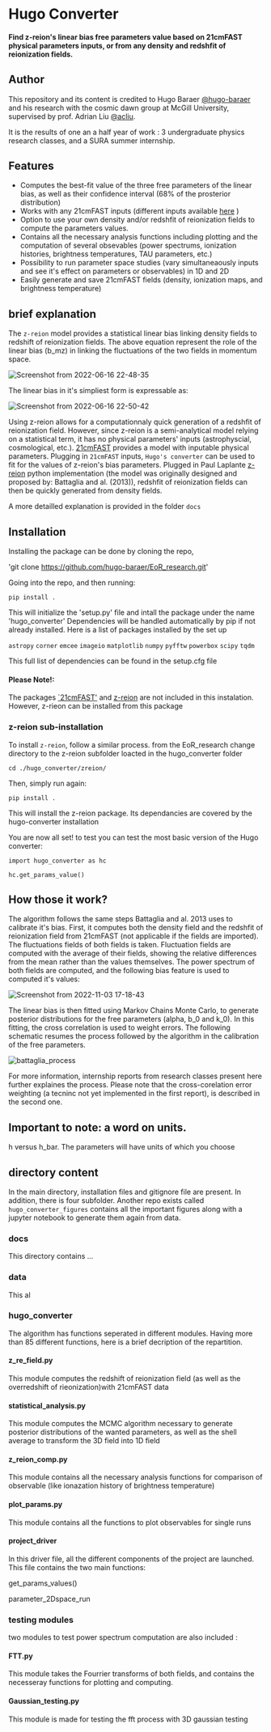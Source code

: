 # Hugo Converter

#### Find z-reion's linear bias free parameters value based on 21cmFAST physical parameters inputs, or from any density and redshfit of reionization fields.

## Author
This repository and its content is credited to Hugo Baraer [@hugo-baraer](https://github.com/hugo-baraer) and his research with the cosmic dawn group at McGill University, supervised by prof. Adrian Liu [@acliu](https://github.com/acliu). 

It is the results of one an a half year of work : 3 undergraduate physics research classes, and a SURA summer internship. 

## Features

* Computes the best-fit value of the three free parameters of the linear bias, as well as their confidence interval (68% of the prosterior distribution)
* Works with any 21cmFAST inputs (different inputs available [here](https://21cmfast.readthedocs.io/en/latest/_modules/py21cmfast/inputs.html) )
* Option to use your own density and/or redshfit of reionization fields to compute the parameters values.
* Contains all the necessary analysis functions including plotting and the computation of several obsevables (power spectrums, ionization histories, brightness temperatures, TAU parameters, etc.)
* Possibility to run parameter space studies (vary simultaneaously inputs and see it's effect on parameters or observables) in 1D and 2D
* Easily generate and save 21cmFAST fields (density, ionization maps, and brightness temperature)

## brief explanation

The `z-reion` model provides a statistical linear bias linking density fields to redshift of reionization fields. The above equation represent the role of the linear bias (b_mz) in linking the fluctuations of the two fields in momentum space.

![Screenshot from 2022-06-16 22-48-35](https://user-images.githubusercontent.com/59851566/200427369-d2d822ad-3a91-4672-b56f-593a929a1064.png)

The linear bias in it's simpliest form is expressable as: 

![Screenshot from 2022-06-16 22-50-42](https://user-images.githubusercontent.com/59851566/200427950-3221477b-d322-41c2-a602-e76f3a96064c.png)

Using z-reion allows for a computationnaly quick generation of a redshfit of reionization field. However, since z-reion is a semi-analytical model relying on a statistical term, it has no physical parameters' inputs (astrophyscial, cosmological, etc.). [21cmFAST](https://github.com/21cmfast/21cmFAST) provides a model with inputable physical parameters. Plugging in `21cmFAST` inputs, `Hugo's converter` can be used to fit for the values of z-reion's bias parameters. Plugged in Paul Laplante [z-reion](https://github.com/plaplant/zreion) python implementation (the model was originally designed and proposed by:  Battaglia and al. (2013)), redshfit of reionization fields can then be quickly generated from density fields. 

A more detailled explanation is provided in the folder `docs`


## Installation

Installing the package can be done by cloning the repo, 

'git clone https://github.com/hugo-baraer/EoR_research.git'

Going into the repo, and then running:

`pip install . `

This will initialize the 'setup.py' file and intall the package under the name 'hugo_converter'
Dependencies will be handled automatically by pip if not already installed. Here is a list of packages installed by the set up

`astropy`
`corner`
`emcee`
`imageio`
`matplotlib`
`numpy`
`pyfftw`
`powerbox`
`scipy`
`tqdm`

This full list of dependencies can be found in the setup.cfg file

#### Please Note!: 

The packages [`21cmFAST'](https://github.com/21cmfast/21cmFAST) and [z-reion](https://github.com/plaplant/zreion) are not included in this instalation. However, z-rieon can be installed from this package

### z-reion sub-installation

To install `z-reion`, follow a similar process. from the EoR_research change directory to the z-reion subfolder loacted in the hugo_converter folder

`cd ./hugo_converter/zreion/`

Then, simply run again: 

`pip install . `

This will install the z-reion package. Its dependancies are covered by the hugo-converter installation

You are now all set! to test you can test the most basic version of the Hugo converter: 

`import hugo_converter as hc`

`hc.get_params_value()`

## How those it work?

The algorithm follows the same steps Battaglia and al. 2013 uses to calibrate it's bias. First, it computes both the density field and the redshfit of reionization field from 21cmFAST (not applicable if the fields are imported). The fluctuations fields of both fields is taken. Fluctuation fields
are computed with the average of their fields, showing the relative differences from the mean rather than the values themselves. The power spectrum of both fields are computed, and the following bias feature is used to computed it's values: 

![Screenshot from 2022-11-03 17-18-43](https://user-images.githubusercontent.com/59851566/200437285-aeebf956-d8b0-4bbd-878b-b4dec202b9fa.png)

The linear bias is then fitted using Markov Chains Monte Carlo, to generate posterior distributions for the free parameters (alpha, b_0 and k_0). In this fitting, the cross correlation is used to weight errors. The following schematic resumes the process followed by the algorithm in the calibration of the free parameters.

![battaglia_process](https://user-images.githubusercontent.com/59851566/200426827-45335b46-d89c-4a1c-a462-fca73e590b66.jpg)

For more information, internship reports from research classes present here further explaines the process. Please note that the cross-corelation error weighting (a tecninc not yet implemented in the first report), is described in the second one.

## Important to note: a word on units. 

h versus h_bar. The parameters will have units of which you choose

## directory content
In the main directory, installation files and gitignore file are present. In addition, there is four subfolder. Another repo exists called `hugo_converter_figures` contains all the important figures along with a jupyter notebook to generate them again from data. 

### docs

This directory contains ...

### data

This al

### hugo_converter

The algorithm has functions seperated in different modules. Having more than 85 different functions, here is a brief decription of the repartition.  

#### z_re_field.py

This module computes the redshift of reionization field (as well as the overredshift of rieonization)with 21cmFAST data

#### statistical_analysis.py

This module computes the MCMC algorithm necessary to generate posterior distributions of the wanted parameters, as well as the shell average to transform the 3D field into 1D field

#### z_reion_comp.py

This module contains all the necessary analysis functions for comparison of observable (like ionazation history of brightness temperature)

#### plot_params.py

This module contains all the functions to plot observables for single runs

#### project_driver 

In this driver file, all the different components of the project are launched. This file contains the two main functions: 

get_params_values()

parameter_2Dspace_run

### testing modules 

two modules to test power spectrum computation are also included :
#### FTT.py

This module takes the Fourrier transforms of both fields, and contains the necesseray functions for plotting and computing.

#### Gaussian_testing.py

This module is made for testing the fft process with 3D gaussian testing


